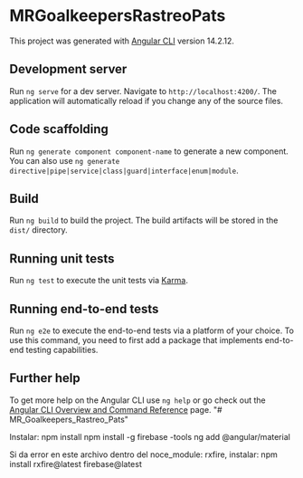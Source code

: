# MRGoalkeepersRastreoPats

This project was generated with [Angular CLI](https://github.com/angular/angular-cli) version 14.2.12.

## Development server

Run `ng serve` for a dev server. Navigate to `http://localhost:4200/`. The application will automatically reload if you change any of the source files.

## Code scaffolding

Run `ng generate component component-name` to generate a new component. You can also use `ng generate directive|pipe|service|class|guard|interface|enum|module`.

## Build

Run `ng build` to build the project. The build artifacts will be stored in the `dist/` directory.

## Running unit tests

Run `ng test` to execute the unit tests via [Karma](https://karma-runner.github.io).

## Running end-to-end tests

Run `ng e2e` to execute the end-to-end tests via a platform of your choice. To use this command, you need to first add a package that implements end-to-end testing capabilities.

## Further help

To get more help on the Angular CLI use `ng help` or go check out the [Angular CLI Overview and Command Reference](https://angular.io/cli) page.
"# MR_Goalkeepers_Rastreo_Pats" 


Instalar:
npm install
npm install -g firebase -tools
ng add @angular/material

Si da error en este archivo dentro del noce_module: rxfire, instalar: 
npm install rxfire@latest firebase@latest

<!-- PARA SALIR A PRODUCCIÓN:

- Luego de editad la ubicación en el modulo de editar-ubicación se rompe la img del bolso. LISTO.

- Lista de Equipamientos: Ocultar el botón y el componente "Todo el equipamiento" (cambiarle el texto a Todos los equipamientos"). LISTO.
- Crear Equipamiento: Ocultar inputs de imagenes de partes de equipamiento. LISTO.
- Crear Equipamiento: Redirige a la home y debería redirigir al listado de equipamientos o a detalle de dicho equipamiento. LISTO.
- Crear Arqueros: Igual que Crear Equipamiento. LISTO.

- Lista Arqueros: al eliminar un arquero se elimina la lista entera, debo renderizar o volver a ingresar al componente para que cargue la lista con los arqueros que quedaron. LISTO. 
- Lista Equipamientos: al eliminar un equipamiento se elimina la lista entera, debo renderizar o volver a ingresar al componente para que cargue la lista con los equipamientos que quedaron.  LISTO.
 -->



<!-- Featuring:
- Router: Ver de reutilizar lo más posible el clubParam enviandoló y no tomandolo tantas veces de la url.

- SNACKBAR: Crear un servicio y llamarlo desde ahí para no repetirlo en todos lados.

- BOLSOS:
. Aplicar estilos al dropdown de equipamiento y a la tabla que se renderiza. Ver tema imagenes. 
. Aplicar estilos en los botones de editar ubicacion y fecha, también en el formulario de ubicación.
. Se crea sección para editar la ubicación del equipamiento pero se deja suspendido el tema de colocarle fecha.
. Carrucel de fotos para subir foto de cada parte del equipamiento.
. Cambiar en todos los lados que diga bolso por equipamiento.

- ARQUEROS: Crear un componente que liste todos los arqueros, según linea en orden de división.

- Mejorar los permisos de quien puede eliminar en firebase.

- LOGIN: Se dispara un mensaje Error al loguearse bien.

- Registro: Colocar advertencia que deben ser minimo 6 caracteres en contraseña.

-->

